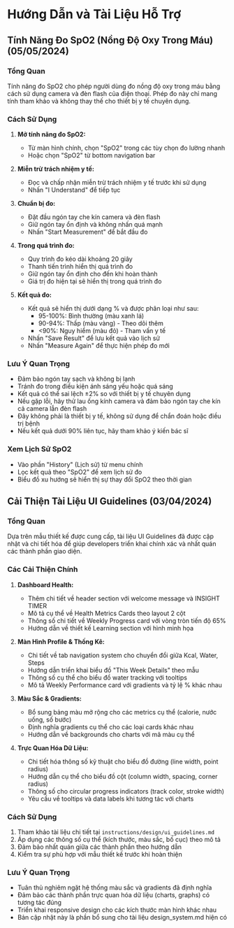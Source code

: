 # Hướng Dẫn và Tài Liệu Hỗ Trợ

## Tính Năng Đo SpO2 (Nồng Độ Oxy Trong Máu) (05/05/2024)

### Tổng Quan
Tính năng đo SpO2 cho phép người dùng đo nồng độ oxy trong máu bằng cách sử dụng camera và đèn flash của điện thoại. Phép đo này chỉ mang tính tham khảo và không thay thế cho thiết bị y tế chuyên dụng.

### Cách Sử Dụng
1. **Mở tính năng đo SpO2:**
   - Từ màn hình chính, chọn "SpO2" trong các tùy chọn đo lường nhanh 
   - Hoặc chọn "SpO2" từ bottom navigation bar

2. **Miễn trừ trách nhiệm y tế:**
   - Đọc và chấp nhận miễn trừ trách nhiệm y tế trước khi sử dụng
   - Nhấn "I Understand" để tiếp tục

3. **Chuẩn bị đo:**
   - Đặt đầu ngón tay che kín camera và đèn flash
   - Giữ ngón tay ổn định và không nhấn quá mạnh
   - Nhấn "Start Measurement" để bắt đầu đo

4. **Trong quá trình đo:**
   - Quy trình đo kéo dài khoảng 20 giây
   - Thanh tiến trình hiển thị quá trình đo
   - Giữ ngón tay ổn định cho đến khi hoàn thành
   - Giá trị đo hiện tại sẽ hiển thị trong quá trình đo

5. **Kết quả đo:**
   - Kết quả sẽ hiển thị dưới dạng % và được phân loại như sau:
     * 95-100%: Bình thường (màu xanh lá)
     * 90-94%: Thấp (màu vàng) - Theo dõi thêm
     * <90%: Nguy hiểm (màu đỏ) - Tham vấn y tế
   - Nhấn "Save Result" để lưu kết quả vào lịch sử
   - Nhấn "Measure Again" để thực hiện phép đo mới

### Lưu Ý Quan Trọng
- Đảm bảo ngón tay sạch và không bị lạnh
- Tránh đo trong điều kiện ánh sáng yếu hoặc quá sáng
- Kết quả có thể sai lệch ±2% so với thiết bị y tế chuyên dụng
- Nếu gặp lỗi, hãy thử lau ống kính camera và đảm bảo ngón tay che kín cả camera lẫn đèn flash
- Đây không phải là thiết bị y tế, không sử dụng để chẩn đoán hoặc điều trị bệnh
- Nếu kết quả dưới 90% liên tục, hãy tham khảo ý kiến bác sĩ

### Xem Lịch Sử SpO2
- Vào phần "History" (Lịch sử) từ menu chính
- Lọc kết quả theo "SpO2" để xem lịch sử đo
- Biểu đồ xu hướng sẽ hiển thị sự thay đổi SpO2 theo thời gian

## Cải Thiện Tài Liệu UI Guidelines (03/04/2024)

### Tổng Quan
Dựa trên mẫu thiết kế được cung cấp, tài liệu UI Guidelines đã được cập nhật và chi tiết hóa để giúp developers triển khai chính xác và nhất quán các thành phần giao diện.

### Các Cải Thiện Chính
1. **Dashboard Health:**
   - Thêm chi tiết về header section với welcome message và INSIGHT TIMER
   - Mô tả cụ thể về Health Metrics Cards theo layout 2 cột
   - Thông số chi tiết về Weekly Progress card với vòng tròn tiến độ 65%
   - Hướng dẫn về thiết kế Learning section với hình minh họa

2. **Màn Hình Profile & Thống Kê:**
   - Chi tiết về tab navigation system cho chuyển đổi giữa Kcal, Water, Steps
   - Hướng dẫn triển khai biểu đồ "This Week Details" theo mẫu
   - Thông số cụ thể cho biểu đồ water tracking với tooltips
   - Mô tả Weekly Performance card với gradients và tỷ lệ % khác nhau

3. **Màu Sắc & Gradients:**
   - Bổ sung bảng màu mở rộng cho các metrics cụ thể (calorie, nước uống, số bước)
   - Định nghĩa gradients cụ thể cho các loại cards khác nhau
   - Hướng dẫn về backgrounds cho charts với mã màu cụ thể

4. **Trực Quan Hóa Dữ Liệu:**
   - Chi tiết hóa thông số kỹ thuật cho biểu đồ đường (line width, point radius)
   - Hướng dẫn cụ thể cho biểu đồ cột (column width, spacing, corner radius)
   - Thông số cho circular progress indicators (track color, stroke width)
   - Yêu cầu về tooltips và data labels khi tương tác với charts

### Cách Sử Dụng
1. Tham khảo tài liệu chi tiết tại `instructions/design/ui_guidelines.md`
2. Áp dụng các thông số cụ thể (kích thước, màu sắc, bố cục) theo mô tả
3. Đảm bảo nhất quán giữa các thành phần theo hướng dẫn
4. Kiểm tra sự phù hợp với mẫu thiết kế trước khi hoàn thiện

### Lưu Ý Quan Trọng
- Tuân thủ nghiêm ngặt hệ thống màu sắc và gradients đã định nghĩa
- Đảm bảo các thành phần trực quan hóa dữ liệu (charts, graphs) có tương tác đúng
- Triển khai responsive design cho các kích thước màn hình khác nhau
- Bản cập nhật này là phần bổ sung cho tài liệu design_system.md hiện có 